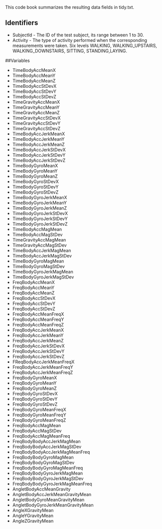 This code book summarizes the resulting data fields in tidy.txt.
## Identifiers
* SubjectId - The ID of the test subject, its range between 1 to 30.
* Activity - The type of activity performed when the corresponding measurements were taken. Six levels WALKING, WALKING_UPSTAIRS, WALKING_DOWNSTAIRS,
SITTING, STANDING,LAYING. 

##Variables
* TimeBodyAccMeanX
* TimeBodyAccMeanY
* TimeBodyAccMeanZ
* TimeBodyAccStDevX
* TimeBodyAccStDevY
* TimeBodyAccStDevZ
* TimeGravityAccMeanX
* TimeGravityAccMeanY
* TimeGravityAccMeanZ
* TimeGravityAccStDevX
* TimeGravityAccStDevY
* TimeGravityAccStDevZ
* TimeBodyAccJerkMeanX
* TimeBodyAccJerkMeanY
* TimeBodyAccJerkMeanZ
* TimeBodyAccJerkStDevX
* TimeBodyAccJerkStDevY
* TimeBodyAccJerkStDevZ
* TimeBodyGyroMeanX
* TimeBodyGyroMeanY
* TimeBodyGyroMeanZ
* TimeBodyGyroStDevX
* TimeBodyGyroStDevY
* TimeBodyGyroStDevZ
* TimeBodyGyroJerkMeanX
* TimeBodyGyroJerkMeanY
* TimeBodyGyroJerkMeanZ
* TimeBodyGyroJerkStDevX
* TimeBodyGyroJerkStDevY
* TimeBodyGyroJerkStDevZ
* TimeBodyAccMagMean
* TimeBodyAccMagStDev
* TimeGravityAccMagMean
* TimeGravityAccMagStDev
* TimeBodyAccJerkMagMean
* TimeBodyAccJerkMagStDev
* TimeBodyGyroMagMean
* TimeBodyGyroMagStDev
* TimeBodyGyroJerkMagMean
* TimeBodyGyroJerkMagStDev
* FreqBodyAccMeanX
* FreqBodyAccMeanY
* FreqBodyAccMeanZ
* FreqBodyAccStDevX
* FreqBodyAccStDevY
* FreqBodyAccStDevZ
* FreqBodyAccMeanFreqX
* FreqBodyAccMeanFreqY
* FreqBodyAccMeanFreqZ
* FreqBodyAccJerkMeanX
* FreqBodyAccJerkMeanY
* FreqBodyAccJerkMeanZ
* FreqBodyAccJerkStDevX
* FreqBodyAccJerkStDevY
* FreqBodyAccJerkStDevZ
* FReqBodyAccJerkMeanFreqX
* FreqBodyAccJerkMeanFreqY
* FreqBodyAccJerkMeanFreqZ
* FreqBodyGyroMeanX
* FreqBodyGyroMeanY
* FreqBodyGyroMeanZ
* FreqBodyGyroStDevX
* FreqBodyGyroStDevY
* FreqBodyGyroStDevZ
* FreqBodyGyroMeanFreqX
* FreqBodyGyroMeanFreqY
* FreqBodyGyroMeanFreqZ
* FreqBodyAccMagMean
* FreqBodyAccMagStDev
* FreqBodyAccMagMeanFreq
* FreqBodyBodyAccJerkMagMean
* FreqBodyBodyAccJerkMagStDev
* FreqBodyBodyAccJerkMagMeanFreq
* FreqBodyBodyGyroMagMean
* FreqBodyBodyGyroMagStDev
* FreqBodyBodyGyroMagMeanFreq
* FreqBodyBodyGyroJerkMagMean
* FreqBodyBodyGyroJerkMagStDev
* FreqBodyBodyGyroJerkMagMeanFreq
* AngletBodyAccMeanGravity
* AngletBodyAccJerkMeanGravityMean
* AngletBodyGyroMeanGravityMean
* AngletBodyGyroJerkMeanGravityMean
* AngleXGravityMean
* AngleYGravityMean
* AngleZGravityMean
